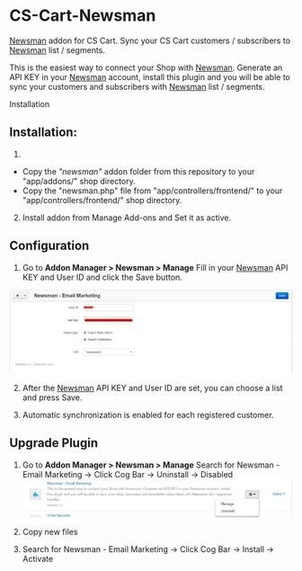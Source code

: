 # CS-Cart-Newsman

[Newsman](https://www.newsmanapp.com) addon for CS Cart. Sync your CS Cart customers / subscribers to [Newsman](https://www.newsmanapp.com) list / segments.
 
This is the easiest way to connect your Shop with [Newsman](https://www.newsmanapp.com). Generate an API KEY in your [Newsman](https://www.newsmanapp.com) account, install this plugin and you will be able to sync your customers and subscribers with [Newsman](https://www.newsmanapp.com) list / segments.

Installation

## Installation: 

1. 
- Copy the *"newsman"* addon folder from this repository to your "app/addons/" shop directory.
- Copy the "newsman.php" file from "app/controllers/frontend/" to your "app/controllers/frontend/" shop directory.

2. Install addon from Manage Add-ons and Set it as active.

## Configuration
1. Go to **Addon Manager > Newsman > Manage**
Fill in your [Newsman](https://www.newsmanapp.com) API KEY and User ID and click the Save button.

  ![General Settings](https://raw.githubusercontent.com/Newsman/CS-Cart-Newsman/master/assets/settings1.png)

2. After the [Newsman](https://www.newsmanapp.com) API KEY and User ID are set, you can choose a list and press Save.

3. Automatic synchronization is enabled for each registered customer.

## Upgrade Plugin

1. Go to **Addon Manager > Newsman > Manage**
Search for Newsman - Email Marketing -> Click Cog Bar -> Uninstall -> Disabled
  ![Upgrade](https://raw.githubusercontent.com/Newsman/CS-Cart-Newsman/master/assets/upgrade.jpg)

2. Copy new files
3. Search for Newsman - Email Marketing -> Click Cog Bar -> Install -> Activate
